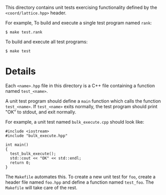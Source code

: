 This directory contains unit tests exercising functionality defined by the `<coord/lattice.hpp>` header.

For example, To build and execute a single test program named `rank`:

    $ make test.rank

To build and execute all test programs:

    $ make test

# Details

Each `<name>.hpp` file in this directory is a C++ file containing a function named `test_<name>`.

A unit test program should define a `main` function which calls the function `test_<name>`. If `test_<name>` exits normally, the test program should print "OK" to stdout, and exit normally.

For example, a unit test named `bulk_execute.cpp` should look like:

    #include <iostream>
    #include "bulk_execute.hpp"

    int main()
    {
      test_bulk_execute();
      std::cout << "OK" << std::endl;
      return 0;
    }

The `Makefile` automates this. To create a new unit test for `foo`, create a header file named `foo.hpp` and define a function named `test_foo`. The `Makefile` will take care of the rest.

